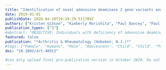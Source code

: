 ```yaml
---
title: "Identification of novel adenosine deaminase 2 gene variants and varied clinical phenotype in pediatric vasculitis"
date: 2019-01-01
publishDate: 2020-04-28T19:29:29.511789Z
authors: ["Kristen Gibson", "Kimberly Morishita", "Paul Dancey", "Paul Moorehead", "Britt Drögemöller", "Xiaohua Han", "Jinko Graham", "Robert Hancock", "Dirk Foell", "Susanne Benseler", "Rashid Luqmani", "Rae Yeung", "Susan Shenoi", "Marek Bohm", "Alan Rosenberg", "Colin Ross", "David Cabral", "Kelly Brown", "PedVas Investigators Network"]
publication_types: ["2"]
#abstract: "OBJECTIVE: Individuals with deficiency of adenosine deaminase 2 (DADA2), a recently recognized autosomal recessive disease, present with various systemic vascular and inflammatory manifestations, often with young age at disease onset or with early onset of recurrent strokes. Their clinical features and histologic findings overlap with those of childhood-onset polyarteritis nodosa (PAN), a primary \"idiopathic\" systemic vasculitis. Despite similar clinical presentation, individuals with DADA2 may respond better to biologic therapy than to traditional immunosuppression. The aim of this study was to screen an international registry of children with systemic primary vasculitis for variants in ADA2. METHODS: The coding exons of ADA2 were sequenced in 60 children and adolescents with a diagnosis of PAN, cutaneous PAN, or unclassifiable vasculitis (UCV), any chronic vasculitis with onset at age 5 years or younger, or history of stroke. The functional consequences of the identified variants were assessed by ADA2 enzyme assay and immunoblotting. RESULTS: Nine children with DADA2 (5 with PAN, 3 with UCV, and 1 with antineutrophil cytoplasmic antibody-associated vasculitis) were identified. Among them, 1 patient had no rare variants in the coding region of ADA2 and 8 had biallelic, rare variants (minor allele frequency textless0.01) with a known association with DADA2 (p.Gly47Arg and p.Gly47Ala) or a novel association (p.Arg9Trp, p.Leu351Gln, and p.Ala357Thr). The clinical phenotype varied widely. CONCLUSION: These findings support previous observations indicating that DADA2 has extensive genotypic and phenotypic variability. Thus, screening ADA2 among children with vasculitic rash, UCV, PAN, or unexplained, early-onset central nervous system disease with systemic inflammation may enable an earlier diagnosis of DADA2."
featured: false
publication: "*Arthritis & Rheumatology (Hoboken, N.J.)*"
#tags: ["Female", "Humans", "Male", "Adolescent", "Child", "Child", "Preschool", "Infant", "Infant", "Newborn", "Mutation", "Age of Onset", "Adenosine Deaminase", "Anti-Neutrophil Cytoplasmic Antibody-Associated Vasculitis", "Intercellular Signaling Peptides and Proteins", "Polyarteritis Nodosa", "Skin Diseases", "Vascular", "Systemic Vasculitis"]
doi: "10.1002/art.40913"

#can only upload final pre-publication version in October 2020. Do not have this version
---
```


